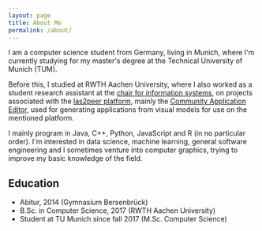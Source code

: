 ```yaml
---
layout: page
title: About Me
permalink: /about/
---
```


I am a computer science student from Germany, living in Munich, where I'm currently studying for my master's degree at the Technical University of Munich (TUM).

Before this, I studied at RWTH Aachen University, where I also worked as a student research assistant at the [chair for information systems](http://dbis.rwth-aachen.de/cms), on projects associated with the [las2peer platform](https://las2peer.org/), mainly the [Community Application Editor](https://github.com/rwth-acis/CAE), used for generating applications from visual models for use on the mentioned platform.

I mainly program in Java, C++, Python, JavaScript and R (in no particular order). I'm interested in data science, machine learning, general software engineering and I sometimes venture into computer graphics, trying to improve my basic knowledge of the field.

## Education

- Abitur, 2014 (Gymnasium Bersenbrück)
- B.Sc. in Computer Science, 2017 (RWTH Aachen University)
- Student at TU Munich since fall 2017 (M.Sc. Computer Science)